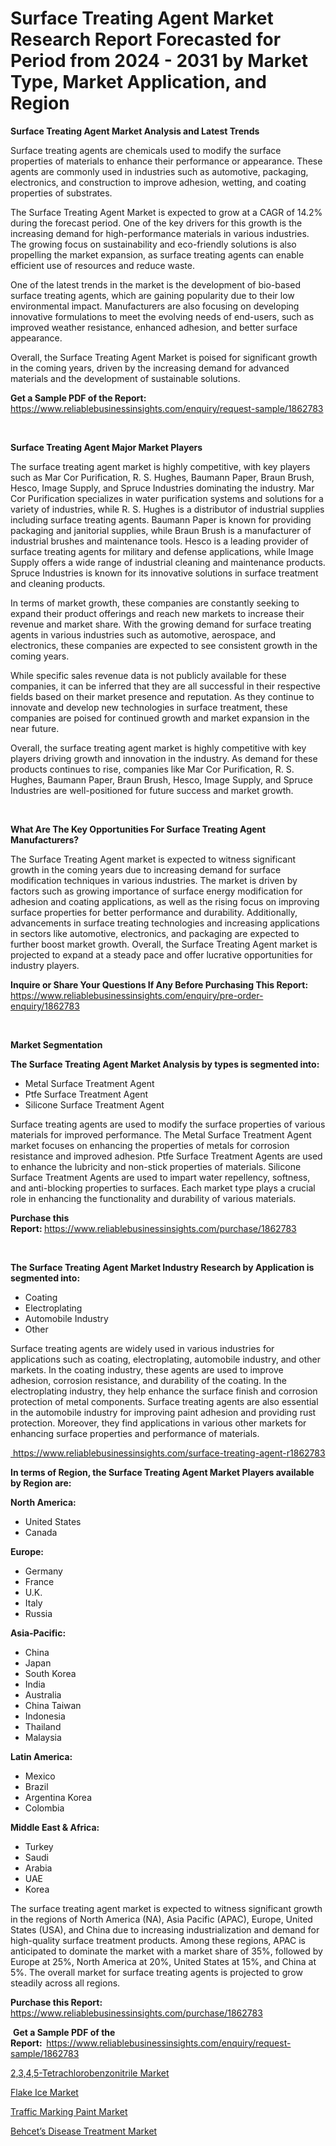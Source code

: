 <p><h1>Surface Treating Agent Market Research Report Forecasted for Period from 2024 -  2031 by Market Type, Market Application, and Region</h1></p><p><strong>Surface Treating Agent Market Analysis and Latest Trends</strong></p>
<p><p>Surface treating agents are chemicals used to modify the surface properties of materials to enhance their performance or appearance. These agents are commonly used in industries such as automotive, packaging, electronics, and construction to improve adhesion, wetting, and coating properties of substrates.</p><p>The Surface Treating Agent Market is expected to grow at a CAGR of 14.2% during the forecast period. One of the key drivers for this growth is the increasing demand for high-performance materials in various industries. The growing focus on sustainability and eco-friendly solutions is also propelling the market expansion, as surface treating agents can enable efficient use of resources and reduce waste.</p><p>One of the latest trends in the market is the development of bio-based surface treating agents, which are gaining popularity due to their low environmental impact. Manufacturers are also focusing on developing innovative formulations to meet the evolving needs of end-users, such as improved weather resistance, enhanced adhesion, and better surface appearance.</p><p>Overall, the Surface Treating Agent Market is poised for significant growth in the coming years, driven by the increasing demand for advanced materials and the development of sustainable solutions.</p></p>
<p><strong>Get a Sample PDF of the Report:&nbsp;</strong> <a href="https://www.reliablebusinessinsights.com/enquiry/request-sample/1862783">https://www.reliablebusinessinsights.com/enquiry/request-sample/1862783</a></p>
<p>&nbsp;</p>
<p><strong>Surface Treating Agent Major Market Players</strong></p>
<p><p>The surface treating agent market is highly competitive, with key players such as Mar Cor Purification, R. S. Hughes, Baumann Paper, Braun Brush, Hesco, Image Supply, and Spruce Industries dominating the industry. Mar Cor Purification specializes in water purification systems and solutions for a variety of industries, while R. S. Hughes is a distributor of industrial supplies including surface treating agents. Baumann Paper is known for providing packaging and janitorial supplies, while Braun Brush is a manufacturer of industrial brushes and maintenance tools. Hesco is a leading provider of surface treating agents for military and defense applications, while Image Supply offers a wide range of industrial cleaning and maintenance products. Spruce Industries is known for its innovative solutions in surface treatment and cleaning products.</p><p>In terms of market growth, these companies are constantly seeking to expand their product offerings and reach new markets to increase their revenue and market share. With the growing demand for surface treating agents in various industries such as automotive, aerospace, and electronics, these companies are expected to see consistent growth in the coming years.</p><p>While specific sales revenue data is not publicly available for these companies, it can be inferred that they are all successful in their respective fields based on their market presence and reputation. As they continue to innovate and develop new technologies in surface treatment, these companies are poised for continued growth and market expansion in the near future.</p><p>Overall, the surface treating agent market is highly competitive with key players driving growth and innovation in the industry. As demand for these products continues to rise, companies like Mar Cor Purification, R. S. Hughes, Baumann Paper, Braun Brush, Hesco, Image Supply, and Spruce Industries are well-positioned for future success and market growth.</p></p>
<p>&nbsp;</p>
<p><strong>What Are The Key Opportunities For Surface Treating Agent Manufacturers?</strong></p>
<p><p>The Surface Treating Agent market is expected to witness significant growth in the coming years due to increasing demand for surface modification techniques in various industries. The market is driven by factors such as growing importance of surface energy modification for adhesion and coating applications, as well as the rising focus on improving surface properties for better performance and durability. Additionally, advancements in surface treating technologies and increasing applications in sectors like automotive, electronics, and packaging are expected to further boost market growth. Overall, the Surface Treating Agent market is projected to expand at a steady pace and offer lucrative opportunities for industry players.</p></p>
<p><strong>Inquire or Share Your Questions If Any Before Purchasing This Report:</strong> <a href="https://www.reliablebusinessinsights.com/enquiry/pre-order-enquiry/1862783">https://www.reliablebusinessinsights.com/enquiry/pre-order-enquiry/1862783</a></p>
<p>&nbsp;</p>
<p><strong>Market Segmentation</strong></p>
<p><strong>The Surface Treating Agent Market Analysis by types is segmented into:</strong></p>
<p><ul><li>Metal Surface Treatment Agent</li><li>Ptfe Surface Treatment Agent</li><li>Silicone Surface Treatment Agent</li></ul></p>
<p><p>Surface treating agents are used to modify the surface properties of various materials for improved performance. The Metal Surface Treatment Agent market focuses on enhancing the properties of metals for corrosion resistance and improved adhesion. Ptfe Surface Treatment Agents are used to enhance the lubricity and non-stick properties of materials. Silicone Surface Treatment Agents are used to impart water repellency, softness, and anti-blocking properties to surfaces. Each market type plays a crucial role in enhancing the functionality and durability of various materials.</p></p>
<p><strong>Purchase this Report:&nbsp;</strong><a href="https://www.reliablebusinessinsights.com/purchase/1862783">https://www.reliablebusinessinsights.com/purchase/1862783</a></p>
<p>&nbsp;</p>
<p><strong>The Surface Treating Agent Market Industry Research by Application is segmented into:</strong></p>
<p><ul><li>Coating</li><li>Electroplating</li><li>Automobile Industry</li><li>Other</li></ul></p>
<p><p>Surface treating agents are widely used in various industries for applications such as coating, electroplating, automobile industry, and other markets. In the coating industry, these agents are used to improve adhesion, corrosion resistance, and durability of the coating. In the electroplating industry, they help enhance the surface finish and corrosion protection of metal components. Surface treating agents are also essential in the automobile industry for improving paint adhesion and providing rust protection. Moreover, they find applications in various other markets for enhancing surface properties and performance of materials.</p></p>
<p><a href="https://www.reliablebusinessinsights.com/surface-treating-agent-r1862783">&nbsp;https://www.reliablebusinessinsights.com/surface-treating-agent-r1862783</a></p>
<p><strong>In terms of Region, the Surface Treating Agent Market Players available by Region are:</strong></p>
<p>
    <p> <strong> North America: </strong>
        <ul>
            <li>United States</li>
            <li>Canada</li>
        </ul>
        </p> 
    <p> <strong> Europe: </strong>
        <ul>
            <li>Germany</li>
            <li>France</li>
            <li>U.K.</li>
            <li>Italy</li>
            <li>Russia</li>
        </ul>
        </p> 
    <p> <strong> Asia-Pacific: </strong>
        <ul>
            <li>China</li>
            <li>Japan</li>
            <li>South Korea</li>
            <li>India</li>
            <li>Australia</li>
            <li>China Taiwan</li>
            <li>Indonesia</li>
            <li>Thailand</li>
            <li>Malaysia</li>
        </ul>
        </p> 
    <p> <strong> Latin America: </strong>
        <ul>
            <li>Mexico</li>
            <li>Brazil</li>
            <li>Argentina Korea</li>
            <li>Colombia</li>
        </ul>
        </p> 
    <p> <strong> Middle East & Africa: </strong>
        <ul>
            <li>Turkey</li>
            <li>Saudi</li>
            <li>Arabia</li>
            <li>UAE</li>
            <li>Korea</li>
        </ul>
    </p>
    </p>
<p><p>The surface treating agent market is expected to witness significant growth in the regions of North America (NA), Asia Pacific (APAC), Europe, United States (USA), and China due to increasing industrialization and demand for high-quality surface treatment products. Among these regions, APAC is anticipated to dominate the market with a market share of 35%, followed by Europe at 25%, North America at 20%, United States at 15%, and China at 5%. The overall market for surface treating agents is projected to grow steadily across all regions.</p></p>
<p><strong>Purchase this Report: </strong><a href="https://www.reliablebusinessinsights.com/purchase/1862783">https://www.reliablebusinessinsights.com/purchase/1862783</a></p>
<p>&nbsp;<strong>Get a Sample PDF of the Report:&nbsp;&nbsp;</strong><a href="https://www.reliablebusinessinsights.com/enquiry/request-sample/1862783">https://www.reliablebusinessinsights.com/enquiry/request-sample/1862783</a></p>
<p><strong></strong></p>
<p><p><a href="https://github.com/RichRobinson5/Market-Research-Report-List-6/blob/main/2345-tetrachlorobenzonitrile-market.md">2,3,4,5-Tetrachlorobenzonitrile Market</a></p><p><a href="https://medium.com/@sean.peake0978/flake-ice-market-share-size-trends-industry-analysis-report-by-application-food-2cdabcd208cd">Flake Ice Market</a></p><p><a href="https://medium.com/@kelleebernier1851/global-traffic-marking-paint-market-size-and-market-trends-analysis-by-regional-outlook-9d82fef3319a">Traffic Marking Paint Market</a></p><p><a href="https://github.com/mandarincruisesvn/Market-Research-Report-List-1/blob/main/behcets-disease-treatment-market.md">Behcet’s Disease Treatment Market</a></p></p>